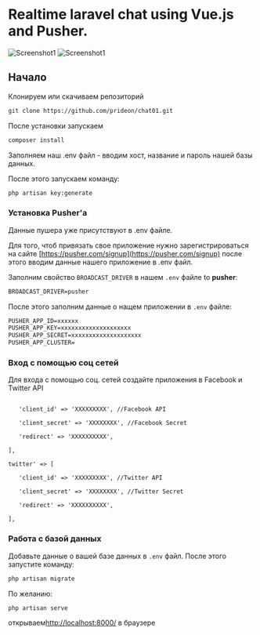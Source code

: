 # Realtime laravel chat using Vue.js and Pusher.

![Screenshot1](https://image.ibb.co/gi8Nvc/img01.png)
![Screenshot1](https://image.ibb.co/bKR9ac/img2.png)



## Начало

Клонируем или скачиваем репозиторий


```bash
git clone https://github.com/prideon/chat01.git
```

После установки запускаем 

```bash
composer install
```

Заполняем наш .env файл - вводим хост, название и пароль нашей базы данных.

После этого запускаем команду:

```bash
php artisan key:generate
```

### Установка Pusher'a


Данные пушера уже присутствуют в .env файле.

Для того, чтоб привязать свое приложение нужно зарегистрироваться на сайте [https://pusher.com/signup](https://pusher.com/signup) после этого вводим данные нашего приложение в .env файл.

Заполним свойство `BROADCAST_DRIVER` в нашем `.env` файле to **pusher**:

```txt
BROADCAST_DRIVER=pusher
```

После этого заполним данные о нащем приложении в `.env` файле:

```txt
PUSHER_APP_ID=xxxxxx
PUSHER_APP_KEY=xxxxxxxxxxxxxxxxxxxx
PUSHER_APP_SECRET=xxxxxxxxxxxxxxxxxxxx
PUSHER_APP_CLUSTER=
```

### Вход с помощью соц сетей

Для входа с помощью соц. сетей создайте приложения в Facebook и Twitter API

```'facebook' => [
 
   'client_id' => 'XXXXXXXXX', //Facebook API
 
   'client_secret' => 'XXXXXXXX', //Facebook Secret
 
   'redirect' => 'XXXXXXXXXX',
 
],

twitter' => [
 
   'client_id' => 'XXXXXXXXX', //Twitter API
 
   'client_secret' => 'XXXXXXXX', //Twitter Secret
 
   'redirect' => 'XXXXXXXXXX',
 
],

```

### Работа с базой данных

Добавьте данные о вашей базе данных в `.env` файл. После этого запустите команду:

```bash
php artisan migrate
```

По желанию:

```bash
php artisan serve
```
открываем[http://localhost:8000/](http://localhost:8000/) в браузере
